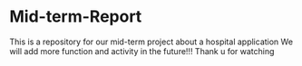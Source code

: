 # Mid-term-Report
This is a repository for our mid-term project about a hospital application
We will add more function and activity in the future!!!
Thank u for watching
